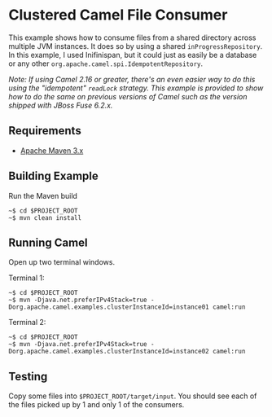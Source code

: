 Clustered Camel File Consumer
=============================

This example shows how to consume files from a shared directory across multiple JVM instances. It does so by using a shared `inProgressRepository`. In this example, I used Inifinispan, but it could just as easily be a database or any other `org.apache.camel.spi.IdempotentRepository`.

_Note: If using Camel 2.16 or greater, there's an even easier way to do this using the "idempotent" `readLock` strategy. This example is provided to show how to do the same on previous versions of Camel such as the version shipped with JBoss Fuse 6.2.x._

Requirements
------------

- [Apache Maven 3.x](http://maven.apache.org)

Building Example
----------------

Run the Maven build

```
~$ cd $PROJECT_ROOT
~$ mvn clean install
```

Running Camel
-------------

Open up two terminal windows.

Terminal 1:

```
~$ cd $PROJECT_ROOT
~$ mvn -Djava.net.preferIPv4Stack=true -Dorg.apache.camel.examples.clusterInstanceId=instance01 camel:run
```

Terminal 2:

```
~$ cd $PROJECT_ROOT
~$ mvn -Djava.net.preferIPv4Stack=true -Dorg.apache.camel.examples.clusterInstanceId=instance02 camel:run
```

Testing
-------

Copy some files into `$PROJECT_ROOT/target/input`. You should see each of the files picked up by 1 and only 1 of the consumers.
